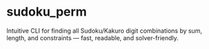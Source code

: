 # sudoku_perm
Intuitive CLI for finding all Sudoku/Kakuro digit combinations by sum, length, and constraints — fast, readable, and solver-friendly.
